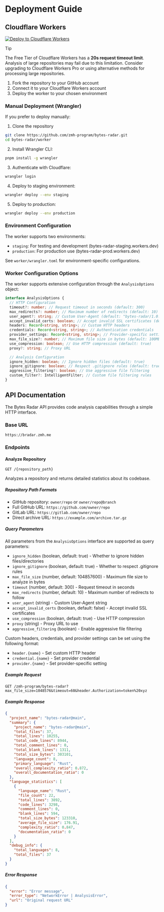 # Deployment Guide

## Cloudflare Workers

[![Deploy to Cloudflare Workers](https://deploy.workers.cloudflare.com/button.svg)](https://deploy.workers.cloudflare.com/?url=https://github.com/zmh-program/bytes-radar)

> [!TIP]
> The Free Tier of Cloudflare Workers has a **20s request timeout limit**. Analysis of large repositories may fail due to this limitation. Consider upgrading to Cloudflare Workers Pro or using alternative methods for processing large repositories.

1. Fork the repository to your GitHub account
2. Connect it to your Cloudflare Workers account
3. Deploy the worker to your chosen environment

### Manual Deployment (Wrangler)

If you prefer to deploy manually:

1. Clone the repository

```bash
git clone https://github.com/zmh-program/bytes-radar.git
cd bytes-radar/worker
```

2. Install Wrangler CLI:

```bash
pnpm install -g wrangler
```

3. Authenticate with Cloudflare:

```bash
wrangler login
```

4. Deploy to staging environment:

```bash
wrangler deploy --env staging
```

5. Deploy to production:

```bash
wrangler deploy --env production
```

### Environment Configuration

The worker supports two environments:

- `staging`: For testing and development (bytes-radar-staging.workers.dev)
- `production`: For production use (bytes-radar-prod.workers.dev)

See `worker/wrangler.toml` for environment-specific configurations.

### Worker Configuration Options

The worker supports extensive configuration through the `AnalysisOptions` object:

```typescript
interface AnalysisOptions {
  // HTTP Configuration
  timeout?: number; // Request timeout in seconds (default: 300)
  max_redirects?: number; // Maximum number of redirects (default: 10)
  user_agent?: string; // Custom User-Agent (default: "bytes-radar/1.0.0")
  accept_invalid_certs: boolean; // Accept invalid SSL certificates (default: false)
  headers: Record<string, string>; // Custom HTTP headers
  credentials: Record<string, string>; // Authentication credentials
  provider_settings: Record<string, string>; // Provider-specific settings
  max_file_size?: number; // Maximum file size in bytes (default: 100MB)
  use_compression: boolean; // Use HTTP compression (default: true)
  proxy?: string; // Proxy URL

  // Analysis Configuration
  ignore_hidden: boolean; // Ignore hidden files (default: true)
  ignore_gitignore: boolean; // Respect .gitignore rules (default: true)
  aggressive_filtering?: boolean; // Use aggressive file filtering
  custom_filter?: IntelligentFilter; // Custom file filtering rules
}
```

## API Documentation

The Bytes Radar API provides code analysis capabilities through a simple HTTP interface.

### Base URL

```
https://bradar.zmh.me
```

### Endpoints

#### Analyze Repository

```http
GET /{repository_path}
```

Analyzes a repository and returns detailed statistics about its codebase.

##### Repository Path Formats

- GitHub repository: `owner/repo` or `owner/repo@branch`
- Full GitHub URL: `https://github.com/owner/repo`
- GitLab URL: `https://gitlab.com/owner/repo`
- Direct archive URL: `https://example.com/archive.tar.gz`

##### Query Parameters

All parameters from the `AnalysisOptions` interface are supported as query parameters:

- `ignore_hidden` (boolean, default: true) - Whether to ignore hidden files/directories
- `ignore_gitignore` (boolean, default: true) - Whether to respect .gitignore rules
- `max_file_size` (number, default: 104857600) - Maximum file size to analyze in bytes
- `timeout` (number, default: 300) - Request timeout in seconds
- `max_redirects` (number, default: 10) - Maximum number of redirects to follow
- `user_agent` (string) - Custom User-Agent string
- `accept_invalid_certs` (boolean, default: false) - Accept invalid SSL certificates
- `use_compression` (boolean, default: true) - Use HTTP compression
- `proxy` (string) - Proxy URL to use
- `aggressive_filtering` (boolean) - Enable aggressive file filtering

Custom headers, credentials, and provider settings can be set using the following format:

- `header.{name}` - Set custom HTTP header
- `credential.{name}` - Set provider credential
- `provider.{name}` - Set provider-specific setting

##### Example Request

```http
GET /zmh-program/bytes-radar?max_file_size=1048576&timeout=60&header.Authorization=token%20xyz
```

##### Example Response

```json
{
  "project_name": "bytes-radar@main",
  "summary": {
    "project_name": "bytes-radar@main",
    "total_files": 37,
    "total_lines": 10255,
    "total_code_lines": 8944,
    "total_comment_lines": 0,
    "total_blank_lines": 1311,
    "total_size_bytes": 303101,
    "language_count": 8,
    "primary_language": "Rust",
    "overall_complexity_ratio": 0.872,
    "overall_documentation_ratio": 0
  },
  "language_statistics": [
    {
      "language_name": "Rust",
      "file_count": 22,
      "total_lines": 3892,
      "code_lines": 3298,
      "comment_lines": 0,
      "blank_lines": 594,
      "total_size_bytes": 123310,
      "average_file_size": 176.91,
      "complexity_ratio": 0.847,
      "documentation_ratio": 0
    }
  ],
  "debug_info": {
    "total_languages": 8,
    "total_files": 37
  }
}
```

##### Error Response

```json
{
  "error": "Error message",
  "error_type": "NetworkError | AnalysisError",
  "url": "Original request URL"
}
```
